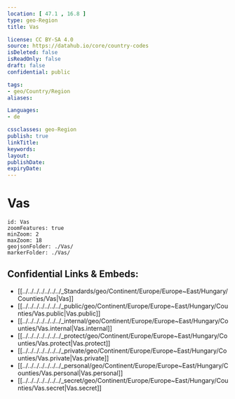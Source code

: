```yaml
---
location: [ 47.1 , 16.8 ] 
type: geo-Region
title: Vas

license: CC BY-SA 4.0
source: https://datahub.io/core/country-codes
isDeleted: false
isReadOnly: false
draft: false
confidential: public

tags:
- geo/Country/Region
aliases:

Languages:
- de

cssclasses: geo-Region
publish: true
linkTitle: 
keywords: 
layout: 
publishDate: 
expiryDate: 
---
```


# Vas

```leaflet
id: Vas
zoomFeatures: true 
minZoom: 2 
maxZoom: 18
geojsonFolder: ./Vas/
markerFolder: ./Vas/
```


## Confidential Links & Embeds: 
- [[../../../../../../../_Standards/geo/Continent/Europe/Europe~East/Hungary/Counties/Vas|Vas]] 
- [[../../../../../../../_public/geo/Continent/Europe/Europe~East/Hungary/Counties/Vas.public|Vas.public]] 
- [[../../../../../../../_internal/geo/Continent/Europe/Europe~East/Hungary/Counties/Vas.internal|Vas.internal]] 
- [[../../../../../../../_protect/geo/Continent/Europe/Europe~East/Hungary/Counties/Vas.protect|Vas.protect]] 
- [[../../../../../../../_private/geo/Continent/Europe/Europe~East/Hungary/Counties/Vas.private|Vas.private]] 
- [[../../../../../../../_personal/geo/Continent/Europe/Europe~East/Hungary/Counties/Vas.personal|Vas.personal]] 
- [[../../../../../../../_secret/geo/Continent/Europe/Europe~East/Hungary/Counties/Vas.secret|Vas.secret]] 

